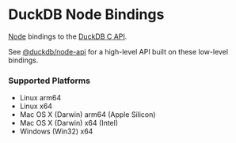 # DuckDB Node Bindings

[Node](https://nodejs.org/) bindings to the [DuckDB C API](https://duckdb.org/docs/api/c/overview).

See [@duckdb/node-api](https://www.npmjs.com/package/@duckdb/node-api) for a high-level API built on these low-level bindings.

### Supported Platforms

- Linux arm64
- Linux x64
- Mac OS X (Darwin) arm64 (Apple Silicon)
- Mac OS X (Darwin) x64 (Intel)
- Windows (Win32) x64
